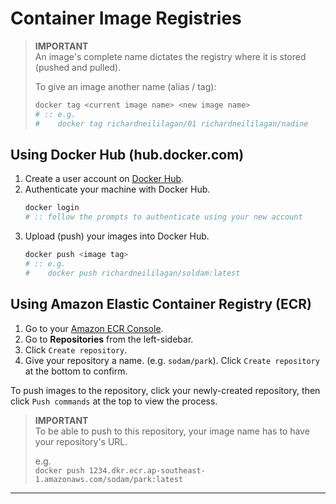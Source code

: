 Container Image Registries
===

> **IMPORTANT**<br>
> An image's complete name dictates the registry where it is stored (pushed and pulled).
>
> To give an image another name (alias / tag):
> ```bash
> docker tag <current image name> <new image name>
> # :: e.g.
> #    docker tag richardneililagan/01 richardneililagan/nadine
> ```

## Using Docker Hub (hub.docker.com)

1. Create a user account on [Docker Hub][dockerhub].
2. Authenticate your machine with Docker Hub.
   ```bash
   docker login
   # :: follow the prompts to authenticate using your new account
   ```
3. Upload (push) your images into Docker Hub.
   ```bash
   docker push <image tag>
   # :: e.g. 
   #    docker push richardneililagan/soldam:latest
   ```

## Using Amazon Elastic Container Registry (ECR)

1. Go to your [Amazon ECR Console][ecr-console].
2. Go to **Repositories** from the left-sidebar. 
3. Click `Create repository`.
4. Give your repository a name. (e.g. `sodam/park`).
   Click `Create repository` at the bottom to confirm.

To push images to the repository, click your newly-created repository,
then click `Push commands` at the top to view the process.

> **IMPORTANT**<br>
> To be able to push to this repository, your image name has to have your 
> repository's URL.
>
> e.g.<br>
> `docker push 1234.dkr.ecr.ap-southeast-1.amazonaws.com/sodam/park:latest`

---

[dockerhub]: https://hub.docker.com
[ecr-console]: https://console.aws.amazon.com/ecr 
